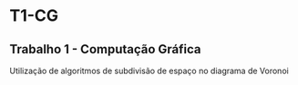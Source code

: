# T1-CG
## Trabalho 1 - Computação Gráfica 

Utilização de algoritmos de subdivisão de espaço no diagrama de Voronoi
